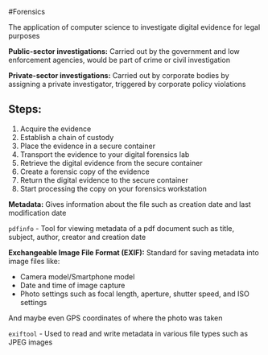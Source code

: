 #Forensics

The application of computer science to investigate digital evidence for legal purposes

**Public-sector investigations:** Carried out by the government and low enforcement agencies, would be part of crime or civil investigation

**Private-sector investigations:** Carried out by corporate bodies by assigning a private investigator, triggered by corporate policy violations

## Steps:

1. Acquire the evidence
2. Establish a chain of custody
3. Place the evidence in a secure container
4. Transport the evidence to your digital forensics lab
5. Retrieve the digital evidence from the secure container
6. Create a forensic copy of the evidence
7. Return the digital evidence to the secure container
8. Start processing the copy on your forensics workstation

**Metadata:** Gives information about the file such as creation date and last modification date

`pdfinfo` - Tool for viewing metadata of a pdf document such as title, subject, author, creator and creation date

**Exchangeable Image File Format (EXIF):** Standard for saving metadata into image files
like:

- Camera model/Smartphone model
- Date and time of image capture
- Photo settings such as focal length, aperture, shutter speed, and ISO settings

And maybe even GPS coordinates of where the photo was taken

`exiftool` - Used to read and write metadata in various file types such as JPEG images
